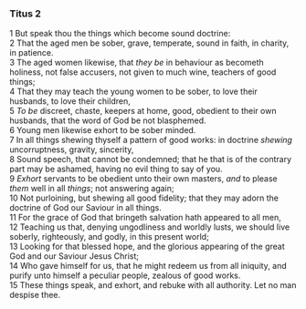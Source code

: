 ### Titus 2

1 But speak thou the things which become sound doctrine:  
2 That the aged men be sober, grave, temperate, sound in faith, in charity, in patience.  
3 The aged women likewise, that *they be* in behaviour as becometh holiness, not false accusers, not given to much wine, teachers of good things;  
4 That they may teach the young women to be sober, to love their husbands, to love their children,  
5 *To be* discreet, chaste, keepers at home, good, obedient to their own husbands, that the word of God be not blasphemed.  
6 Young men likewise exhort to be sober minded.  
7 In all things shewing thyself a pattern of good works: in doctrine *shewing* uncorruptness, gravity, sincerity,  
8 Sound speech, that cannot be condemned; that he that is of the contrary part may be ashamed, having no evil thing to say of you.  
9 *Exhort* servants to be obedient unto their own masters, *and* to please *them* well in all *things*; not answering again;  
10 Not purloining, but shewing all good fidelity; that they may adorn the doctrine of God our Saviour in all things.  
11 For the grace of God that bringeth salvation hath appeared to all men,  
12 Teaching us that, denying ungodliness and worldly lusts, we should live soberly, righteously, and godly, in this present world;  
13 Looking for that blessed hope, and the glorious appearing of the great God and our Saviour Jesus Christ;  
14 Who gave himself for us, that he might redeem us from all iniquity, and purify unto himself a peculiar people, zealous of good works.  
15 These things speak, and exhort, and rebuke with all authority. Let no man despise thee.  

